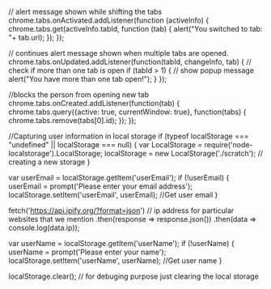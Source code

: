 
// alert message shown while shifting the tabs
chrome.tabs.onActivated.addListener(function (activeInfo) {
    chrome.tabs.get(activeInfo.tabId, function (tab) {
      alert("You switched to tab: "+ tab.url);
    });
  });

// continues alert message shown when multiple tabs are opened.
  chrome.tabs.onUpdated.addListener(function(tabId, changeInfo, tab) {
    // check if more than one tab is open
    if (tabId > 1) {
      // show popup message
      alert("You have more than one tab open!");
    }
  });


  //blocks the person from opening new tab
  chrome.tabs.onCreated.addListener(function(tab) {
    chrome.tabs.query({active: true, currentWindow: true}, function(tabs) {
      chrome.tabs.remove(tabs[0].id);
    });
  });


//Capturing user information in local storage 
  if (typeof localStorage === "undefined" || localStorage === null) {
    var LocalStorage = require('node-localstorage').LocalStorage;
    localStorage = new LocalStorage('./scratch');  // creating a new storage
  }
  
  var userEmail = localStorage.getItem('userEmail');
  if (!userEmail) {
    userEmail = prompt('Please enter your email address');
    localStorage.setItem('userEmail', userEmail);     //Get user email
  }
  
  fetch('https://api.ipify.org/?format=json') // ip address for particular websites that we mention
  .then(response => response.json())
  .then(data => console.log(data.ip));  


  var userName = localStorage.getItem('userName');
  if (!userName) {
    userName = prompt('Please enter your name');
    localStorage.setItem('userName', userName);   //Get user name
  }

  localStorage.clear(); // for debuging purpose just clearing the local storage




